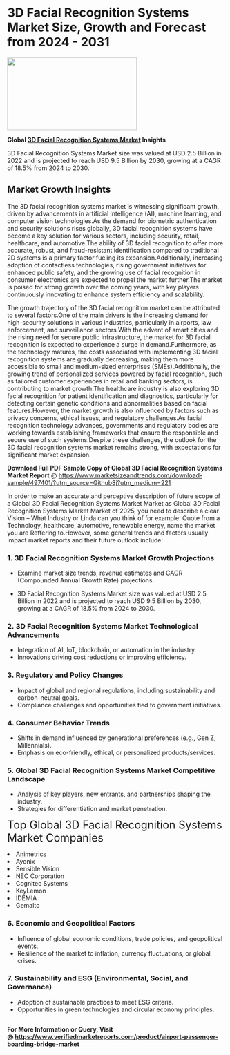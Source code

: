<H1>3D Facial Recognition Systems Market Size, Growth and Forecast from 2024 - 2031</H1><img class="aligncenter size-medium wp-image-584254" src="https://thirdeyenews.in/wp-content/uploads/2024/09/Global-Market-Research-300x168.jpeg" alt="" width="300" height="168" /><p><strong>Global&nbsp;<a href="https://www.marketsizeandtrends.com/download-sample/497401/?utm_source=Github8j?utm_medium=221">3D Facial Recognition Systems Market</a> Insights</strong></p><p>3D Facial Recognition Systems Market size was valued at USD 2.5 Billion in 2022 and is projected to reach USD 9.5 Billion by 2030, growing at a CAGR of 18.5% from 2024 to 2030.</p><p><h2>Market Growth Insights</h2> <p>The 3D facial recognition systems market is witnessing significant growth, driven by advancements in artificial intelligence (AI), machine learning, and computer vision technologies.As the demand for biometric authentication and security solutions rises globally, 3D facial recognition systems have become a key solution for various sectors, including security, retail, healthcare, and automotive.The ability of 3D facial recognition to offer more accurate, robust, and fraud-resistant identification compared to traditional 2D systems is a primary factor fueling its expansion.Additionally, increasing adoption of contactless technologies, rising government initiatives for enhanced public safety, and the growing use of facial recognition in consumer electronics are expected to propel the market further.The market is poised for strong growth over the coming years, with key players continuously innovating to enhance system efficiency and scalability.</p> <p>The growth trajectory of the 3D facial recognition market can be attributed to several factors.One of the main drivers is the increasing demand for high-security solutions in various industries, particularly in airports, law enforcement, and surveillance sectors.With the advent of smart cities and the rising need for secure public infrastructure, the market for 3D facial recognition is expected to experience a surge in demand.Furthermore, as the technology matures, the costs associated with implementing 3D facial recognition systems are gradually decreasing, making them more accessible to small and medium-sized enterprises (SMEs).Additionally, the growing trend of personalized services powered by facial recognition, such as tailored customer experiences in retail and banking sectors, is contributing to market growth.The healthcare industry is also exploring 3D facial recognition for patient identification and diagnostics, particularly for detecting certain genetic conditions and abnormalities based on facial features.However, the market growth is also influenced by factors such as privacy concerns, ethical issues, and regulatory challenges.As facial recognition technology advances, governments and regulatory bodies are working towards establishing frameworks that ensure the responsible and secure use of such systems.Despite these challenges, the outlook for the 3D facial recognition systems market remains strong, with expectations for significant market expansion.<p><span class=""><strong>Download Full PDF Sample Copy of Global 3D Facial Recognition Systems Market Report</strong> @ <a href="https://www.marketsizeandtrends.com/download-sample/497401/?utm_source=Github8j?utm_medium=221" target="_blank">https://www.marketsizeandtrends.com/download-sample/497401/?utm_source=Github8j?utm_medium=221</a></span></p><p>In order to make an accurate and perceptive description of future scope of a Global&nbsp;3D Facial Recognition Systems Market Market as Global&nbsp;3D Facial Recognition Systems Market Market of 2025, you need to describe a clear Vision &ndash; What Industry or Linda can you think of for example: Quote from a Technology, healthcare, automotive, renewable energy, name the market you are Reffering to.However, some general trends and factors usually impact market reports and their future outlook include:</p><h3>1.&nbsp;<strong>3D Facial Recognition Systems Market Growth Projections</strong></h3><ul><li>Examine market size trends, revenue estimates and CAGR (Compounded Annual Growth Rate) projections.</li><li><p>3D Facial Recognition Systems Market size was valued at USD 2.5 Billion in 2022 and is projected to reach USD 9.5 Billion by 2030, growing at a CAGR of 18.5% from 2024 to 2030.</p></li></ul><h3>2.&nbsp;<strong>3D Facial Recognition Systems Market Technological Advancements</strong></h3><ul><li>Integration of AI, IoT, blockchain, or automation in the industry.</li><li>Innovations driving cost reductions or improving efficiency.</li></ul><h3>3.&nbsp;<strong>Regulatory and Policy Changes</strong></h3><ul><li>Impact of global and regional regulations, including sustainability and carbon-neutral goals.</li><li>Compliance challenges and opportunities tied to government initiatives.</li></ul><h3>4.&nbsp;<strong>Consumer Behavior Trends</strong></h3><ul><li>Shifts in demand influenced by generational preferences (e.g., Gen Z, Millennials).</li><li>Emphasis on eco-friendly, ethical, or personalized products/services.</li></ul><h3>5.&nbsp;<strong>Global 3D Facial Recognition Systems Market Competitive Landscape</strong></h3><ul><li>Analysis of key players, new entrants, and partnerships shaping the industry.</li><li>Strategies for differentiation and market penetration.</li></ul><p data-pm-slice="1 1 []"><span style="color: inherit; font-family: inherit; font-size: 25px;">Top Global 3D Facial Recognition Systems Market Companies</span></p><div class="" data-test-id=""><p><li>Animetrics</li><li> Ayonix</li><li> Sensible Vision</li><li> NEC Corporation</li><li> Cognitec Systems</li><li> KeyLemon</li><li> IDEMIA</li><li> Gemalto</li></p></div><h3>6.&nbsp;<strong>Economic and Geopolitical Factors</strong></h3><ul><li>Influence of global economic conditions, trade policies, and geopolitical events.</li><li>Resilience of the market to inflation, currency fluctuations, or global crises.</li></ul><h3>7.&nbsp;<strong>Sustainability and ESG (Environmental, Social, and Governance)</strong></h3><ul><li>Adoption of sustainable practices to meet ESG criteria.</li><li>Opportunities in green technologies and circular economy principles.</li></ul><h2><strong style="font-size: 14px;">For More Information or Query, Visit @&nbsp;</strong><a style="background-color: #ffffff; font-size: 14px;" href="https://www.marketsizeandtrends.com/report/3d-facial-recognition-systems-market/" target="_blank">https://www.verifiedmarketreports.com/product/airport-passenger-boarding-bridge-market</a></h2>